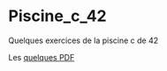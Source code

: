 # Piscine_c_42
Quelques exercices de la piscine c de 42

Les [quelques PDF](https://github.com/jplot/Piscine_C-42/tree/master/pdf)
